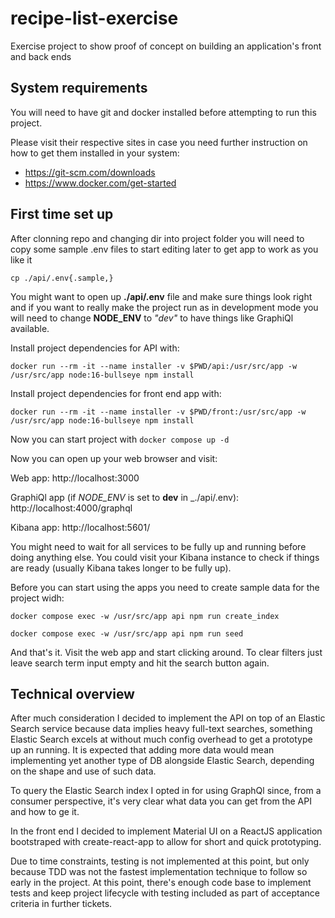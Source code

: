 # recipe-list-exercise
Exercise project to show proof of concept on building an application's front and back ends

## System requirements

You will need to have git and docker installed before attempting to run this project.

Please visit their respective sites in case you need further instruction on how to get them installed in your system:
- https://git-scm.com/downloads
- https://www.docker.com/get-started

## First time set up

After clonning repo and changing dir into project folder you will need to copy some sample .env files to start editing later to get app to work as you like it

`cp ./api/.env{.sample,}`

You might want to open up __./api/.env__ file and make sure things look right and if you want to really make the project run as in development mode you will need to change __NODE_ENV__ to _"dev"_ to have things like GraphiQl available.

Install project dependencies for API with:

`docker run --rm -it --name installer -v $PWD/api:/usr/src/app -w /usr/src/app node:16-bullseye npm install`

Install project dependencies for front end app with:

`docker run --rm -it --name installer -v $PWD/front:/usr/src/app -w /usr/src/app node:16-bullseye npm install`

Now you can start project with `docker compose up -d`

Now you can open up your web browser and visit:

Web app: http://localhost:3000

GraphiQl app (if _NODE_ENV_ is set to __dev__ in _./api/.env): http://localhost:4000/graphql

Kibana app: http://localhost:5601/

You might need to wait for all services to be fully up and running before doing anything else. You could visit your Kibana instance to check if things are ready (usually Kibana takes longer to be fully up).

Before you can start using the apps you need to create sample data for the project widh:

`docker compose exec -w /usr/src/app api npm run create_index`

`docker compose exec -w /usr/src/app api npm run seed`

And that's it. Visit the web app and start clicking around. To clear filters just leave search term input empty and hit the search button again.

## Technical overview

After much consideration I decided to implement the API on top of an Elastic Search service because data implies heavy full-text searches, something Elastic Search excels at without much config overhead to get a prototype up an running. It is expected that adding more data would mean implementing yet another type of DB alongside Elastic Search, depending on the shape and use of such data.

To query the Elastic Search index I opted in for using GraphQl since, from a consumer perspective, it's very clear what data you can get from the API and how to ge it.

In the front end I decided to implement Material UI on a ReactJS application bootstraped with create-react-app to allow for short and quick prototyping.

Due to time constraints, testing is not implemented at this point, but only because TDD was not the fastest implementation technique to follow so early in the project. At this point, there's enough code base to implement tests and keep project lifecycle with testing included as part of acceptance criteria in further tickets.